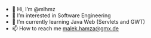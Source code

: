 - 👋 Hi, I’m @mlhmz
- 👀 I’m interested in Software Engineering
- 🌱 I’m currently learning Java Web (Servlets and GWT)
- 📫 How to reach me malek.hamza@gmx.de

